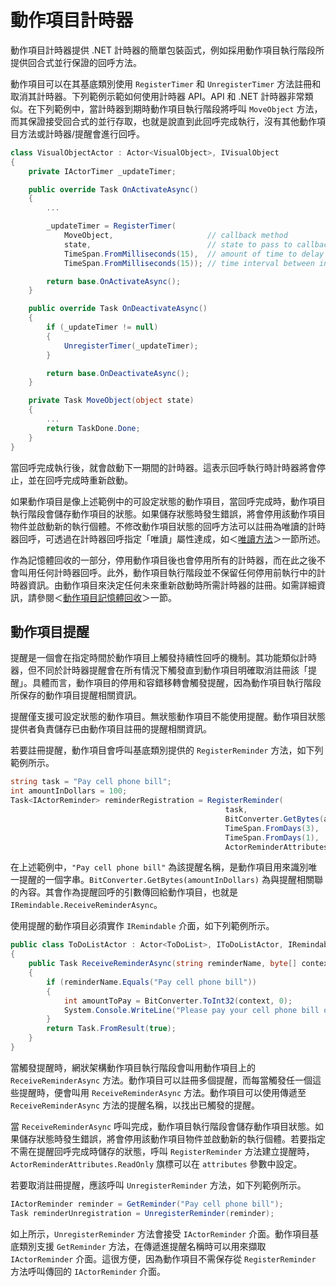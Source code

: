 <properties
   pageTitle="Azure Service Fabric 動作項目計時器和提醒"
   description="Azure Service Fabric Actor 的計時器和提醒簡介。"
   services="service-fabric"
   documentationCenter=".net"
   authors="jessebenson"
   manager="timlt"
   editor=""/>

<tags
   ms.service="service-fabric"
   ms.devlang="dotnet"
   ms.topic="article"
   ms.tgt_pltfrm="NA"
   ms.workload="NA"
   ms.date="03/17/2015"
   ms.author="amanbha"/>


# 動作項目計時器
動作項目計時器提供 .NET 計時器的簡單包裝函式，例如採用動作項目執行階段所提供回合式並行保證的回呼方法。

動作項目可以在其基底類別使用 `RegisterTimer` 和 `UnregisterTimer` 方法註冊和取消其計時器。下列範例示範如何使用計時器 API。API 和 .NET 計時器非常類似。在下列範例中，當計時器到期時動作項目執行階段將呼叫 `MoveObject` 方法，而其保證接受回合式的並行存取，也就是說直到此回呼完成執行，沒有其他動作項目方法或計時器/提醒會進行回呼。

```csharp
class VisualObjectActor : Actor<VisualObject>, IVisualObject
{
    private IActorTimer _updateTimer;

    public override Task OnActivateAsync()
    {
        ...

        _updateTimer = RegisterTimer(
            MoveObject,                     // callback method
            state,                          // state to pass to callback method
            TimeSpan.FromMilliseconds(15),  // amount of time to delay before callback is invoked
            TimeSpan.FromMilliseconds(15)); // time interval between invocation of the callback method

        return base.OnActivateAsync();
    }

    public override Task OnDeactivateAsync()
    {
        if (_updateTimer != null)
        {
            UnregisterTimer(_updateTimer);
        }

        return base.OnDeactivateAsync();
    }

    private Task MoveObject(object state)
    {
        ...
        return TaskDone.Done;
    }
}
```

當回呼完成執行後，就會啟動下一期間的計時器。這表示回呼執行時計時器將會停止，並在回呼完成時重新啟動。

如果動作項目是像上述範例中的可設定狀態的動作項目，當回呼完成時，動作項目執行階段會儲存動作項目的狀態。如果儲存狀態時發生錯誤，將會停用該動作項目物件並啟動新的執行個體。不修改動作項目狀態的回呼方法可以註冊為唯讀的計時器回呼，可透過在計時器回呼指定「唯讀」屬性達成，如＜[唯讀方法](service-fabric-reliable-actors-introduction.md#readonly-methods)＞一節所述。

作為記憶體回收的一部分，停用動作項目後也會停用所有的計時器，而在此之後不會叫用任何計時器回呼。此外，動作項目執行階段並不保留任何停用前執行中的計時器資訊。由動作項目來決定任何未來重新啟動時所需計時器的註冊。如需詳細資訊，請參閱＜[動作項目記憶體回收](service-fabric-reliable-actors-lifecycle.md)＞一節。

## 動作項目提醒
提醒是一個會在指定時間於動作項目上觸發持續性回呼的機制。其功能類似計時器，但不同於計時器提醒會在所有情況下觸發直到動作項目明確取消註冊該「提醒」。具體而言，動作項目的停用和容錯移轉會觸發提醒，因為動作項目執行階段所保存的動作項目提醒相關資訊。

提醒僅支援可設定狀態的動作項目。無狀態動作項目不能使用提醒。動作項目狀態提供者負責儲存已由動作項目註冊的提醒相關資訊。

若要註冊提醒，動作項目會呼叫基底類別提供的 `RegisterReminder` 方法，如下列範例所示。

```csharp
string task = "Pay cell phone bill";
int amountInDollars = 100;
Task<IActorReminder> reminderRegistration = RegisterReminder(
                                                task,
                                                BitConverter.GetBytes(amountInDollars),
                                                TimeSpan.FromDays(3),
                                                TimeSpan.FromDays(1),
                                                ActorReminderAttributes.None);
```

在上述範例中，`"Pay cell phone bill"` 為該提醒名稱，是動作項目用來識別唯一提醒的一個字串。`BitConverter.GetBytes(amountInDollars)` 為與提醒相關聯的內容。其會作為提醒回呼的引數傳回給動作項目，也就是 `IRemindable.ReceiveReminderAsync`。

使用提醒的動作項目必須實作 `IRemindable` 介面，如下列範例所示。

```csharp
public class ToDoListActor : Actor<ToDoList>, IToDoListActor, IRemindable
{
    public Task ReceiveReminderAsync(string reminderName, byte[] context, TimeSpan dueTime, TimeSpan period)
    {
        if (reminderName.Equals("Pay cell phone bill"))
        {
            int amountToPay = BitConverter.ToInt32(context, 0);
            System.Console.WriteLine("Please pay your cell phone bill of ${0}!", amountToPay);
        }
        return Task.FromResult(true);
    }
}
```

當觸發提醒時，網狀架構動作項目執行階段會叫用動作項目上的 `ReceiveReminderAsync` 方法。動作項目可以註冊多個提醒，而每當觸發任一個這些提醒時，便會叫用 `ReceiveReminderAsync` 方法。動作項目可以使用傳遞至 `ReceiveReminderAsync` 方法的提醒名稱，以找出已觸發的提醒。

當 `ReceiveReminderAsync` 呼叫完成，動作項目執行階段會儲存動作項目狀態。如果儲存狀態時發生錯誤，將會停用該動作項目物件並啟動新的執行個體。若要指定不需在提醒回呼完成時儲存的狀態，呼叫 `RegisterReminder` 方法建立提醒時，`ActorReminderAttributes.ReadOnly` 旗標可以在 `attributes` 參數中設定。

若要取消註冊提醒，應該呼叫 `UnregisterReminder` 方法，如下列範例所示。

```csharp
IActorReminder reminder = GetReminder("Pay cell phone bill");
Task reminderUnregistration = UnregisterReminder(reminder);
```

如上所示，`UnregisterReminder` 方法會接受 `IActorReminder` 介面。動作項目基底類別支援 `GetReminder` 方法，在傳遞進提醒名稱時可以用來擷取 `IActorReminder` 介面。這很方便，因為動作項目不需保存從 `RegisterReminder` 方法呼叫傳回的 `IActorReminder` 介面。
 

<!---HONumber=July15_HO2-->